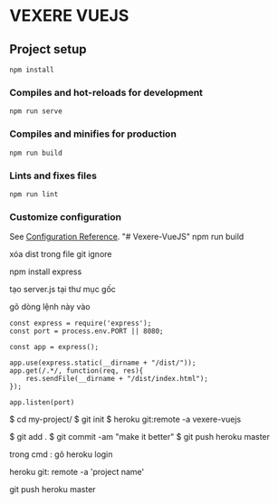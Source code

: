 # VEXERE VUEJS

## Project setup
```
npm install
```

### Compiles and hot-reloads for development
```
npm run serve
```

### Compiles and minifies for production
```
npm run build
```

### Lints and fixes files
```
npm run lint
```

### Customize configuration
See [Configuration Reference](https://cli.vuejs.org/config/).
"# Vexere-VueJS" 
npm run build

xóa dist trong file git ignore

npm install express

tạo server.js tại thư mục gốc

gõ dòng lệnh này vào

```
const express = require('express');
const port = process.env.PORT || 8080;

const app = express();

app.use(express.static(__dirname + "/dist/"));
app.get(/.*/, function(req, res){
    res.sendFile(__dirname + "/dist/index.html");
});

app.listen(port)
```
$ cd my-project/
$ git init
$ heroku git:remote -a vexere-vuejs

$ git add .
$ git commit -am "make it better"
$ git push heroku master

trong cmd : gõ heroku login

heroku git: remote -a 'project name'

git push heroku master
